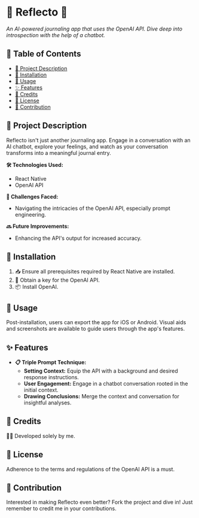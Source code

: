 # 🧠 Reflecto 🧠

_An AI-powered journaling app that uses the OpenAI API. Dive deep into introspection with the help of a chatbot._

## 📌 Table of Contents
- [📖 Project Description](#-project-description)
- [🔧 Installation](#-installation)
- [🚀 Usage](#-usage)
- [✨ Features](#-features)
- [👥 Credits](#-credits)
- [📜 License](#-license)
- [🤝 Contribution](#-contribution)

## 📖 Project Description

Reflecto isn't just another journaling app. Engage in a conversation with an AI chatbot, explore your feelings, and watch as your conversation transforms into a meaningful journal entry.

**🛠 Technologies Used:**
- React Native
- OpenAI API

**🚧 Challenges Faced:**
- Navigating the intricacies of the OpenAI API, especially prompt engineering.

**🔜 Future Improvements:**
- Enhancing the API's output for increased accuracy.

## 🔧 Installation

1. 📥 Ensure all prerequisites required by React Native are installed.
2. 🔑 Obtain a key for the OpenAI API.
3. 📦 Install OpenAI.

## 🚀 Usage

Post-installation, users can export the app for iOS or Android. Visual aids and screenshots are available to guide users through the app's features.

## ✨ Features

- **📋 Triple Prompt Technique:** 
  * **Setting Context:** Equip the API with a background and desired response instructions.
  * **User Engagement:** Engage in a chatbot conversation rooted in the initial context.
  * **Drawing Conclusions:** Merge the context and conversation for insightful analyses.

## 👥 Credits

🙋‍♂️ Developed solely by me.

## 📜 License

Adherence to the terms and regulations of the OpenAI API is a must.

## 🤝 Contribution

Interested in making Reflecto even better? Fork the project and dive in! Just remember to credit me in your contributions.
